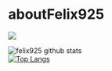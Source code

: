 # aboutFelix925
<a href="https://twitter.com/FeliTech_Kotlin">
  <img src="https://img.shields.io/badge/-Twitter-1DA1F2.svg?logo=twitter&style=plastic">
</a>

![felix925 github stats](https://github-readme-stats.vercel.app/api?username=felix925&show_icons=true&title_color=F5FAFA&text_color=F5FAFA&icon_color=F5FAFA&bg_color=7ab1cc)  
[![Top Langs](https://github-readme-stats.vercel.app/api/top-langs/?username=felix925)](https://github.com/anuraghazra/github-readme-stats)  
